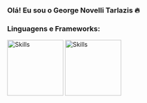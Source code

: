 ### Olá! Eu sou o George Novelli Tarlazis 🔥 ###

### Linguagens e Frameworks: ### 

 <img src="https://img.shields.io/badge/JavaScript-F7DF1E?style=for-the-badge&logo=javascript&logoColor=black" alt="Skills" width="130"/>
  <img src="https://img.shields.io/badge/TypeScript-007ACC?style=for-the-badge&logo=typescript&logoColor=white" alt="Skills" width="130"/>
 
